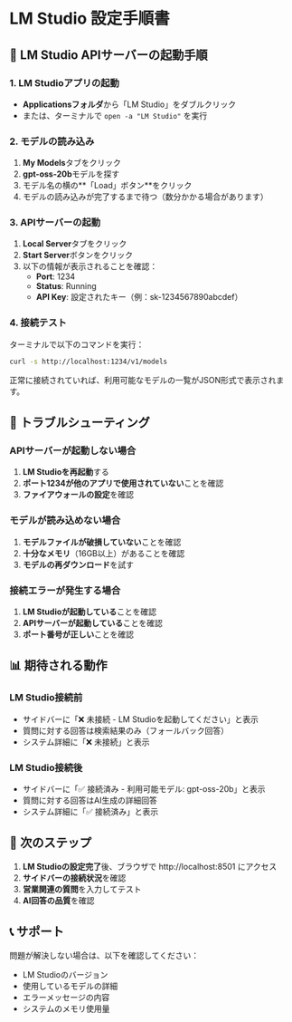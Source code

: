 # LM Studio 設定手順書

## 🚀 **LM Studio APIサーバーの起動手順**

### 1. LM Studioアプリの起動
- **Applicationsフォルダ**から「LM Studio」をダブルクリック
- または、ターミナルで `open -a "LM Studio"` を実行

### 2. モデルの読み込み
1. **My Models**タブをクリック
2. **gpt-oss-20b**モデルを探す
3. モデル名の横の**「Load」ボタン**をクリック
4. モデルの読み込みが完了するまで待つ（数分かかる場合があります）

### 3. APIサーバーの起動
1. **Local Server**タブをクリック
2. **Start Server**ボタンをクリック
3. 以下の情報が表示されることを確認：
   - **Port**: 1234
   - **Status**: Running
   - **API Key**: 設定されたキー（例：sk-1234567890abcdef）

### 4. 接続テスト
ターミナルで以下のコマンドを実行：
```bash
curl -s http://localhost:1234/v1/models
```

正常に接続されていれば、利用可能なモデルの一覧がJSON形式で表示されます。

## 🔧 **トラブルシューティング**

### APIサーバーが起動しない場合
1. **LM Studioを再起動**する
2. **ポート1234が他のアプリで使用されていない**ことを確認
3. **ファイアウォールの設定**を確認

### モデルが読み込めない場合
1. **モデルファイルが破損していない**ことを確認
2. **十分なメモリ**（16GB以上）があることを確認
3. **モデルの再ダウンロード**を試す

### 接続エラーが発生する場合
1. **LM Studioが起動している**ことを確認
2. **APIサーバーが起動している**ことを確認
3. **ポート番号が正しい**ことを確認

## 📊 **期待される動作**

### LM Studio接続前
- サイドバーに「❌ 未接続 - LM Studioを起動してください」と表示
- 質問に対する回答は検索結果のみ（フォールバック回答）
- システム詳細に「❌ 未接続」と表示

### LM Studio接続後
- サイドバーに「✅ 接続済み - 利用可能モデル: gpt-oss-20b」と表示
- 質問に対する回答はAI生成の詳細回答
- システム詳細に「✅ 接続済み」と表示

## 🎯 **次のステップ**

1. **LM Studioの設定完了**後、ブラウザで http://localhost:8501 にアクセス
2. **サイドバーの接続状況**を確認
3. **営業関連の質問**を入力してテスト
4. **AI回答の品質**を確認

## 📞 **サポート**

問題が解決しない場合は、以下を確認してください：
- LM Studioのバージョン
- 使用しているモデルの詳細
- エラーメッセージの内容
- システムのメモリ使用量 